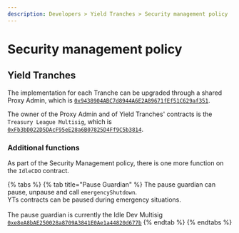 ```yaml
---
description: Developers > Yield Tranches > Security management policy
---
```


# Security management policy

## Yield Tranches

The implementation for each Tranche can be upgraded through a shared Proxy Admin, which is [`0x9438904ABC7d8944A6E2A89671fEf51C629af351`](https://etherscan.io/address/0x9438904abc7d8944a6e2a89671fef51c629af351).

The owner of the Proxy Admin and of Yield Tranches' contracts  is the `Treasury League Multisig`, which is [`0xFb3bD022D5DAcF95eE28a6B07825D4Ff9C5b3814`](https://etherscan.io/address/0xFb3bD022D5DAcF95eE28a6B07825D4Ff9C5b3814).

### Additional functions

As part of the Security Management policy, there is one more function on the `IdleCDO` contract.

{% tabs %}
{% tab title="Pause Guardian" %}
The pause guardian can pause, unpause and call `emergencyShutdown`.\
YTs contracts can be paused during emergency situations.\
\
The pause guardian is currently the Idle Dev Multisig [`0xe8eA8bAE250028a8709A3841E0Ae1a44820d677b`](https://etherscan.io/address/0xe8eA8bAE250028a8709A3841E0Ae1a44820d677b)
{% endtab %}
{% endtabs %}
